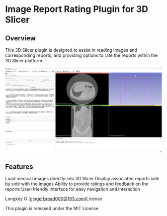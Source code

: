 # Image Report Rating Plugin for 3D Slicer

## Overview

This 3D Slicer plugin is designed to assist in reading images and corresponding reports, and providing options to rate the reports within the 3D Slicer platform.

![1731565938190](image/Readme/1731565938190.png)

## Features

Load medical images directly into 3D Slicer
Display associated reports side by side with the images
Ability to provide ratings and feedback on the reports
User-friendly interface for easy navigation and interaction

Longkey G (gingerbread000@163.com)License

This plugin is released under the MIT License
